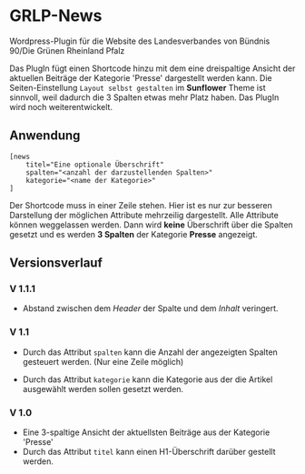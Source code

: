 GRLP-News
=========

Wordpress-Plugin für die Website des Landesverbandes von
Bündnis 90/Die Grünen Rheinland Pfalz

Das PlugIn fügt einen Shortcode hinzu mit dem eine dreispaltige Ansicht
der aktuellen Beiträge der Kategorie 'Presse' dargestellt werden kann.
Die Seiten-Einstellung `Layout selbst gestalten` im __Sunflower__ Theme
ist sinnvoll, weil dadurch die 3 Spalten etwas mehr Platz haben.
Das PlugIn wird noch weiterentwickelt.

Anwendung
---------

	[news 
		titel="Eine optionale Überschrift"
		spalten="<anzahl der darzustellenden Spalten>"
		kategorie="<name der Kategorie>"
	]

Der Shortcode muss in einer Zeile stehen. Hier ist es nur zur besseren
Darstellung der möglichen Attribute mehrzeilig dargestellt. Alle Attribute
können weggelassen werden. Dann wird __keine__ Überschrift über die Spalten
gesetzt und es werden __3 Spalten__ der Kategorie __Presse__ angezeigt.

Versionsverlauf
---------------

### V 1.1.1

- Abstand zwischen dem _Header_ der Spalte und dem _Inhalt_ veringert.

### V 1.1

- Durch das Attribut `spalten` kann die Anzahl der angezeigten Spalten
  gesteuert werden. (Nur eine Zeile möglich)

- Durch das Attribut `kategorie` kann die Kategorie aus der die Artikel
  ausgewählt werden sollen gesetzt werden.

### V 1.0

- Eine 3-spaltige Ansicht der aktuellsten Beiträge aus der Kategorie 'Presse'
- Durch das Attribut `titel` kann einen H1-Überschrift darüber gestellt werden.
